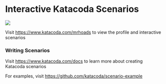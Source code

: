 # Interactive Katacoda Scenarios

[![](http://shields.katacoda.com/katacoda/mrhoads/count.svg)](https://www.katacoda.com/mrhoads "Get your profile on Katacoda.com")

Visit https://www.katacoda.com/mrhoads to view the profile and interactive scenarios

### Writing Scenarios
Visit https://www.katacoda.com/docs to learn more about creating Katacoda scenarios

For examples, visit https://github.com/katacoda/scenario-example
